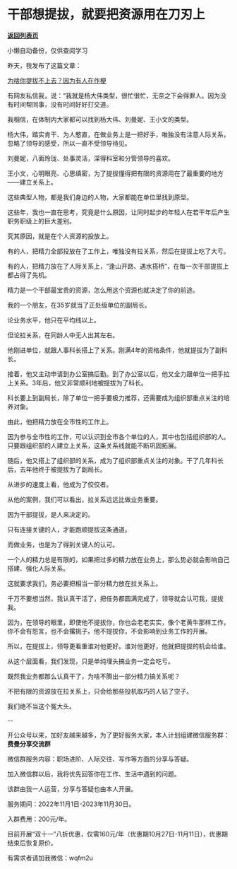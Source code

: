 # 干部想提拔，就要把资源用在刀刃上

[**返回列表页**](/gzh/费曼的小茶馆)

小懒自动备份，仅供查阅学习

昨天，我发布了这篇文章：  

[为啥你提拔不上去？因为有人在作梗](http://mp.weixin.qq.com/s?__biz=MzkzMDM0NzA3Mw==&mid=2247483900&idx=1&sn=03b5e97f735c6e74eac39511df5d44b4&chksm=c27ae0d2f50d69c47948c6ac99b6d224d555aa30b03bc751ef5230afc7d94929f875d6f6f613&scene=21#wechat_redirect)  

有网友私信我，说：“我就是杨大伟类型，很忙很忙，无奈之下会得罪人。因为没有时间帮同事，没有时间好好打交道。

我相信，在体制内大家都可以找到杨大伟、刘曼妮、王小文的类型。

杨大伟，踏实肯干、为人憨直，在做业务上是一把好手，唯独没有注意人际关系，忽略了领导的感受，所以一直不受领导待见。

刘曼妮，八面玲珑、处事灵活，深得科室和分管领导的喜欢。  

王小文，心明眼亮、心思缜密，为了提拔懂得把有限的资源用在了最重要的地方——建立关系上。

这些典型人物，都是我们身边的人物，大家都能在单位里找到原型。  

这些年，我也一直在思考，究竟是什么原因，让同时起步的年轻人在若干年后产生职务职级上的巨大差别。  

究其原因，就是在个人资源的投放上。  

有的人，把精力全部投放在了工作上，唯独没有拉关系，然后在提拔上吃了大亏。

有的人，把精力放在了人际关系上，“逢山开路、遇水搭桥”，在每一次干部提拔上都占得了先机。  

精力是一个干部最宝贵的资源，怎么用这个资源也就决定了你的前途。  

我的一个朋友，在35岁就当了正处级单位的副局长。

论业务水平，他只在平均线以上。  

但论拉关系，在同龄人中无人出其左右。

他刚进单位，就跟人事科长搭上了关系。刚满4年的资格条件，他就提拔为了副科长。

接着，他又主动申请到办公室搞后勤。到了办公室以后，他又全力跟单位一把手拉上关系。3年后，他又非常顺利地被提拔为了科长。  

科长要上到副局长，除了单位一把手要极力推荐，还需要成为组织部重点关注的培养对象。  

由此，他把精力放在全市性的工作上。

因为参与全市性的工作，可以认识到全市各个单位的人，其中也包括组织部的人。只要跟组织部的人建立上关系，这条关系线就能不断巩固拓展。

随后，他又搭上了组织部的关系，成为了组织部重点关注的对象。干了几年科长后，去年他终于被提拔为了副局长。  

从进步的速度上看，他成为了佼佼者。  

从他的案例，我们可以看出，拉关系远远比做业务重要。  

因为干部提拔，是人来决定的。

只有连接关键的人，才能跑顺提拔这条通道。

而做业务，也是为了得到关键人的认可。  

一个人的精力总是有限的，如果把过多的精力放在业务上，那么势必就会影响自己搭建、强化人际关系。

这就要求我们，务必要把相当一部分精力放在拉关系上。

千万不要想当然，我认真干活了，把任务都圆满完成了，领导就会认可我，提拔我。

因为，在领导的眼里，即使他不提拔你，你也会老老实实，像个老黄牛那样工作，你不会有怨言，也不会撂挑子。他不提拔你，不会影响到业务工作的开展。

所以，在提拔上，领导更看重谁对他更好。谁对他更好，他就把提拔的机会给谁。

从这个层面看，我们发现，只是单纯埋头搞业务一定会吃亏。  

既然我业务都那么认真干了，为啥不腾出一部分精力搞关系呢？  

不把有限的资源放在拉关系上，只会给那些投机取巧的人钻了空子。

我们绝不当这个冤大头。

\--  

开公众号以来，加好友越来越多，为了更好服务大家，本人计划组建微信服务群：**费曼分享交流群**

微信群服务内容：职场进阶、人际交往、写作等方面的分享与答疑。

加入微信群以后，我将优先回答你在工作、生活中遇到的问题。

该群由我一人运营，分享与答疑也由本人开展。

服务期间：2022年11月1日-2023年11月30日。

入群费用：200元/年。

目前开展“双十一”八折优惠，仅需160元/年（优惠期10月27日-11月11日），优惠期结束后恢复原价。

有需求者请加我微信：wqfm2u

